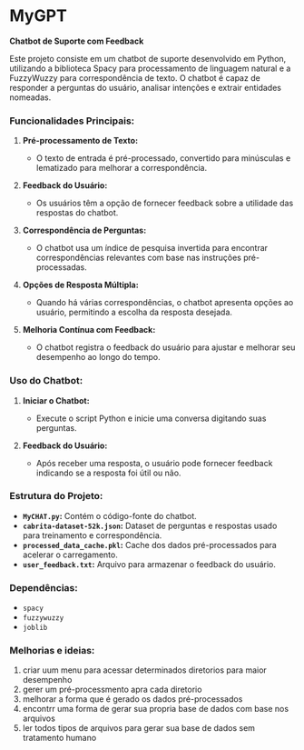 # MyGPT

**Chatbot de Suporte com Feedback**

Este projeto consiste em um chatbot de suporte desenvolvido em Python, utilizando a biblioteca Spacy para processamento de linguagem natural e a FuzzyWuzzy para correspondência de texto. O chatbot é capaz de responder a perguntas do usuário, analisar intenções e extrair entidades nomeadas.

### Funcionalidades Principais:

1. **Pré-processamento de Texto:**
   - O texto de entrada é pré-processado, convertido para minúsculas e lematizado para melhorar a correspondência.

2. **Feedback do Usuário:**
   - Os usuários têm a opção de fornecer feedback sobre a utilidade das respostas do chatbot.

3. **Correspondência de Perguntas:**
   - O chatbot usa um índice de pesquisa invertida para encontrar correspondências relevantes com base nas instruções pré-processadas.

4. **Opções de Resposta Múltipla:**
   - Quando há várias correspondências, o chatbot apresenta opções ao usuário, permitindo a escolha da resposta desejada.

5. **Melhoria Contínua com Feedback:**
   - O chatbot registra o feedback do usuário para ajustar e melhorar seu desempenho ao longo do tempo.

### Uso do Chatbot:

1. **Iniciar o Chatbot:**
   - Execute o script Python e inicie uma conversa digitando suas perguntas.

2. **Feedback do Usuário:**
   - Após receber uma resposta, o usuário pode fornecer feedback indicando se a resposta foi útil ou não.


### Estrutura do Projeto:

- **`MyCHAT.py`:** Contém o código-fonte do chatbot.
- **`cabrita-dataset-52k.json`:** Dataset de perguntas e respostas usado para treinamento e correspondência.
- **`processed_data_cache.pkl`:** Cache dos dados pré-processados para acelerar o carregamento.
- **`user_feedback.txt`:** Arquivo para armazenar o feedback do usuário.

### Dependências:

- `spacy`
- `fuzzywuzzy`
- `joblib`

### Melhorias e ideias:

1. criar uum menu para acessar determinados diretorios para maior desempenho 
2. gerer um pré-processmento apra cada diretorio
3. melhorar a forma que é gerado os dados pré-processados
4. encontrr uma forma de gerar sua propria base de dados com base nos arquivos
5. ler todos tipos de arquivos para gerar sua base de dados sem tratamento humano 

